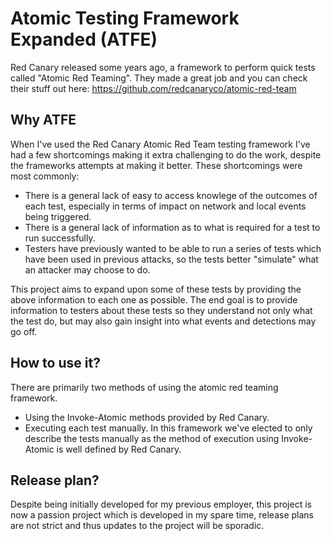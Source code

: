 # Atomic Testing Framework Expanded (ATFE)
Red Canary released some years ago, a framework to perform quick tests called "Atomic Red Teaming". They made a great job and you can check their stuff out  here: https://github.com/redcanaryco/atomic-red-team

## Why ATFE
When I've used the Red Canary Atomic Red Team testing framework I've had a few shortcomings making it extra challenging to do the work, despite the frameworks attempts at making it better. These shortcomings were most commonly:

- There is a general lack of easy to access knowlege of the outcomes of each test, especially in terms of impact on network and local events being triggered. 
- There is a general lack of information as to what is required for a test to run successfully.
- Testers have previously wanted to be able to run a series of tests which have been used in previous attacks, so the tests better "simulate" what an attacker may choose to do.

This project aims to expand upon some of these tests by providing the above information to each one as possible. The end goal is to provide information to testers about these tests so they understand not only what the test do, but may also gain insight into what events and detections may go off.

## How to use it?
There are primarily two methods of using the atomic red teaming framework.
- Using the Invoke-Atomic methods provided by Red Canary.
- Executing each test manually.
In this framework we've elected to only describe the tests manually as the method of execution using Invoke-Atomic is well defined by Red Canary.

## Release plan?
Despite being initially developed for my previous employer, this project is now a passion project which is developed in my spare time, release plans are not strict and thus updates to the project will be sporadic.
